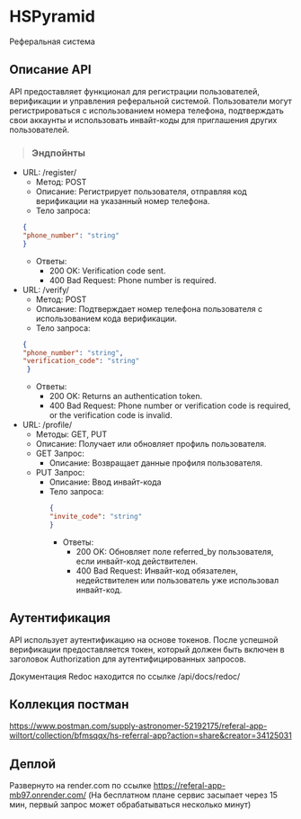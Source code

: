 # HSPyramid
Реферальная система
## Описание API
API предоставляет функционал для регистрации пользователей, верификации и управления реферальной системой. Пользователи могут регистрироваться с использованием номера телефона, подтверждать свои аккаунты и использовать инвайт-коды для приглашения других пользователей.
>### Эндпойнты
* URL: /register/
    * Метод: POST
    * Описание: Регистрирует пользователя, отправляя код верификации на указанный номер телефона.
    * Тело запроса:
    ```json
    {
    "phone_number": "string"
    }
   ```
    * Ответы:
         * 200 OK: Verification code sent.
         * 400 Bad Request: Phone number is required.
* URL: /verify/
   * Метод: POST
   * Описание: Подтверждает номер телефона пользователя с использованием кода верификации.
   * Тело запроса:
  ```json
  {
  "phone_number": "string",
  "verification_code": "string"
   }
  ```
   * Ответы:
      * 200 OK: Returns an authentication token.
      * 400 Bad Request: Phone number or verification code is required, or the verification code is invalid.
* URL: /profile/
   * Методы: GET, PUT
   * Описание: Получает или обновляет профиль пользователя.
   * GET Запрос:
        * Описание: Возвращает данные профиля пользователя.
   * PUT Запрос:
        * Описание: Ввод инвайт-кода
        * Тело запроса:
          ```json
          {
          "invite_code": "string"
          }
          ```
          * Ответы:
            * 200 OK: Обновляет поле referred_by пользователя, если инвайт-код действителен.
            * 400 Bad Request: Инвайт-код обязателен, недействителен или пользователь уже использовал инвайт-код.
## Аутентификация
API использует аутентификацию на основе токенов. После успешной верификации предоставляется токен, который должен быть включен в заголовок Authorization для аутентифицированных запросов.

Документация Redoc находится по ссылке /api/docs/redoc/

## Коллекция постман
https://www.postman.com/supply-astronomer-52192175/referal-app-wiltort/collection/bfmsqqx/hs-referral-app?action=share&creator=34125031 

## Деплой
Развернуто на render.com по ссылке
https://referal-app-mb97.onrender.com/ 
(На бесплатном плане сервис засыпает через 15 мин, первый запрос может обрабатываться несколько минут)